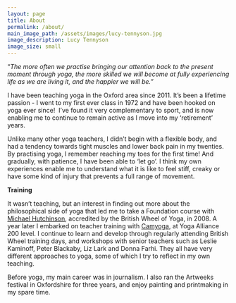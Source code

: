 ```yaml
---
layout: page
title: About
permalink: /about/
main_image_path: /assets/images/lucy-tennyson.jpg
image_description: Lucy Tennyson
image_size: small
---
```



“*The more often we practise bringing our attention back to the present moment through yoga, the more skilled we will become at fully experiencing life as we are living it, and the happier we will be.”*

I have been teaching yoga in the Oxford area since 2011. It’s been a lifetime passion - I went to my first ever class in 1972 and have been hooked on yoga ever since!&nbsp; I’ve found it very complementary to sport, and is now enabling me to continue to remain active as I move into my ‘retirement’ years.

Unlike many other yoga teachers, I didn’t begin with a flexible body, and had a tendency towards tight muscles and lower back pain in my twenties. By practising yoga, I remember reaching my toes for the first time! And gradually, with patience, I have been able to ‘let go’. I think my own experiences enable me to understand what it is like to feel stiff, creaky or have some kind of injury that prevents a full range of movement.

**Training**

It wasn’t teaching, but an interest in finding out more about the philosophical side of yoga that led me to take a Foundation course with [Michael Hutchinson](http://www.twobirdsyoga.com/), accredited by the British Wheel of Yoga, in 2008. A year later I embarked on teacher training with [Camyoga](http://www.camyoga.co.uk/), at Yoga Alliance 200 level. I continue to learn and develop through regularly attending British Wheel training days, and workshops with senior teachers such as Leslie Kaminoff, Peter Blackaby, Liz Lark and Donna Farhi. They all have very different approaches to yoga, some of which I try to reflect in my own teaching.

Before yoga, my main career was in journalism. I also ran the Artweeks festival in Oxfordshire for three years, and enjoy painting and printmaking in my spare time.